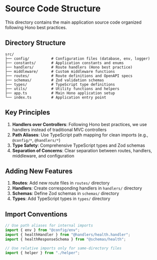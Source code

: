 # Source Code Structure

This directory contains the main application source code organized following Hono best practices.

## Directory Structure

```
src/
├── config/          # Configuration files (database, env, logger)
├── constants/       # Application constants and enums
├── handlers/        # Route handlers (Hono best practice)
├── middleware/      # Custom middleware functions
├── routes/          # Route definitions and OpenAPI specs
├── schemas/         # Zod validation schemas
├── types/           # TypeScript type definitions
├── utils/           # Utility functions and helpers
├── app.ts           # Main Hono application setup
└── index.ts         # Application entry point
```

## Key Principles

1. **Handlers over Controllers**: Following Hono best practices, we use handlers instead of traditional MVC controllers
2. **Path Aliases**: Use TypeScript path mapping for clean imports (e.g., `@config/*`, `@handlers/*`)
3. **Type Safety**: Comprehensive TypeScript types and Zod schemas
4. **Separation of Concerns**: Clear separation between routes, handlers, middleware, and configuration

## Adding New Features

1. **Routes**: Add new route files in `routes/` directory
2. **Handlers**: Create corresponding handlers in `handlers/` directory  
3. **Schemas**: Define Zod schemas in `schemas/` directory
4. **Types**: Add TypeScript types in `types/` directory

## Import Conventions

```typescript
// Use path aliases for internal imports
import { env } from "@config/env";
import { healthHandler } from "@handlers/health.handler";
import { healthResponseSchema } from "@schemas/health";

// Use relative imports only for same-directory files
import { helper } from "./helper";
```
